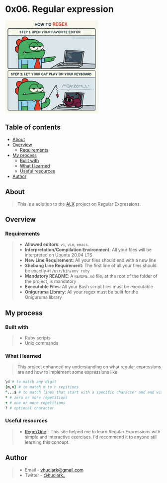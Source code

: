 # 0x06. Regular expression

<a href="https://github.com/Huclark/memes"><img alt="A meme on using regular expression" src="https://github.com/Huclark/memes/blob/main/regex_meme.png?raw=true" width="300"></a>

## Table of contents

- [About](#about)
- [Overview](#overview)
  - [Requirements](#requirements)
- [My process](#my-process)
  - [Built with](#built-with)
  - [What I learned](#what-i-learned)
  - [Useful resources](#useful-resources)
- [Author](#author)

## About

> This is a solution to the [ALX](https://www.alxafrica.com/) project on Regular Expressions.

## Overview

### Requirements

> - **Allowed editors**: `vi`, `vim`, `emacs`.
> - **Interpretation/Compilation Environment**: All your files will be interpreted on Ubuntu 20.04 LTS
> - **New Line Requirement**: All your files should end with a new line
> - **Shebang Line Requirement**: The first line of all your files should be exactly `#!/usr/bin/env ruby`
> - **Mandatory README**: A `README.md` file, at the root of the folder of the project, is mandatory
> - **Executable Files**: All your Bash script files must be executable
> - **Oniguruma Library**: All your regex must be built for the Oniguruma library

## My process

### Built with

> - Ruby scripts
> - Unix commands

### What I learned

> This project enhanced my understanding on what regular expressions are and how to implement some expressions like

```ruby
\d # to match any digit
{m,n} # to match m to n repitions
^...$ # to match lines that start with a specific character and end with a specific character
* # zero or more repetitions
+ # one or more repetitions
? # optional character
```

### Useful resources

> - [RegexOne](https://regexone.com/) - This site helped me to learn Regular Expressions with simple and interactive exercises. I'd recommend it to anyone still learning this concept.

## Author

> - Email - vhuclark@gmail.com
> - Twitter - [@huclark\_](https://www.twitter.com/huclark_)
